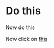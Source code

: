 # Do this

Now do this

Now click on [this](https://gitpod.io/#https://github.com/BGAcademy23/MitoHiFi)